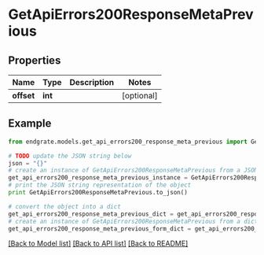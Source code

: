 # GetApiErrors200ResponseMetaPrevious


## Properties

Name | Type | Description | Notes
------------ | ------------- | ------------- | -------------
**offset** | **int** |  | [optional] 

## Example

```python
from endgrate.models.get_api_errors200_response_meta_previous import GetApiErrors200ResponseMetaPrevious

# TODO update the JSON string below
json = "{}"
# create an instance of GetApiErrors200ResponseMetaPrevious from a JSON string
get_api_errors200_response_meta_previous_instance = GetApiErrors200ResponseMetaPrevious.from_json(json)
# print the JSON string representation of the object
print GetApiErrors200ResponseMetaPrevious.to_json()

# convert the object into a dict
get_api_errors200_response_meta_previous_dict = get_api_errors200_response_meta_previous_instance.to_dict()
# create an instance of GetApiErrors200ResponseMetaPrevious from a dict
get_api_errors200_response_meta_previous_form_dict = get_api_errors200_response_meta_previous.from_dict(get_api_errors200_response_meta_previous_dict)
```
[[Back to Model list]](../README.md#documentation-for-models) [[Back to API list]](../README.md#documentation-for-api-endpoints) [[Back to README]](../README.md)


